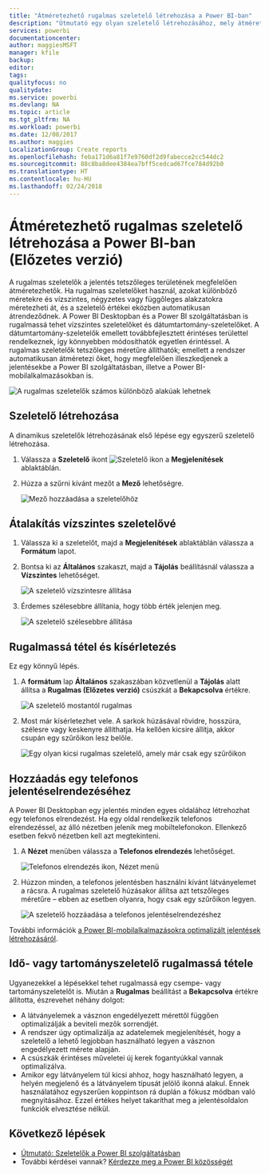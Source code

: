 ```yaml
---
title: "Átméretezhető rugalmas szeletelő létrehozása a Power BI-ban"
description: "Útmutató egy olyan szeletelő létrehozásához, mely átméretezhető a jelentésnek megfelelően"
services: powerbi
documentationcenter: 
author: maggiesMSFT
manager: kfile
backup: 
editor: 
tags: 
qualityfocus: no
qualitydate: 
ms.service: powerbi
ms.devlang: NA
ms.topic: article
ms.tgt_pltfrm: NA
ms.workload: powerbi
ms.date: 12/08/2017
ms.author: maggies
LocalizationGroup: Create reports
ms.openlocfilehash: feba171d6a81f7e9760df2d9fabecce2cc544dc2
ms.sourcegitcommit: 88c8ba8dee4384ea7bff5cedcad67fce784d92b0
ms.translationtype: HT
ms.contentlocale: hu-HU
ms.lasthandoff: 02/24/2018
---
```

# <a name="create-a-responsive-slicer-you-can-resize-in-power-bi-preview"></a>Átméretezhető rugalmas szeletelő létrehozása a Power BI-ban (Előzetes verzió)

A rugalmas szeletelők a jelentés tetszőleges területének megfelelően átméretezhetők. Ha rugalmas szeletelőket használ, azokat különböző méretekre és vízszintes, négyzetes vagy függőleges alakzatokra méretezheti át, és a szeletelő értékei eközben automatikusan átrendeződnek. A Power BI Desktopban és a Power BI szolgáltatásban is rugalmassá tehet vízszintes szeletelőket és dátumtartomány-szeletelőket. A dátumtartomány-szeletelők emellett továbbfejlesztett érintéses területtel rendelkeznek, így könnyebben módosíthatók egyetlen érintéssel. A rugalmas szeletelők tetszőleges méretűre állíthatók; emellett a rendszer automatikusan átméretezi őket, hogy megfelelően illeszkedjenek a jelentésekbe a Power BI szolgáltatásban, illetve a Power BI-mobilalkalmazásokban is. 

![A rugalmas szeletelők számos különböző alakúak lehetnek](media/power-bi-slicer-filter-responsive/responsive-slicer-gif.gif)

## <a name="create-a-slicer"></a>Szeletelő létrehozása

A dinamikus szeletelők létrehozásának első lépése egy egyszerű szeletelő létrehozása. 

1. Válassza a **Szeletelő** ikont ![Szeletelő ikon](media/power-bi-slicer-filter-responsive/power-bi-slicer-icon.png) a **Megjelenítések** ablaktáblán.
2. Húzza a szűrni kívánt mezőt a **Mező** lehetőségre.

    ![Mező hozzáadása a szeletelőhöz](media/power-bi-slicer-filter-responsive/power-bi-slicer-field.png)

## <a name="convert-to-a-horizontal-slicer"></a>Átalakítás vízszintes szeletelővé

1. Válassza ki a szeletelőt, majd a **Megjelenítések** ablaktáblán válassza a **Formátum** lapot.
2. Bontsa ki az **Általános** szakaszt, majd a **Tájolás** beállításnál válassza a **Vízszintes** lehetőséget.

    ![A szeletelő vízszintesre állítása](media/power-bi-slicer-filter-responsive/power-bi-slicer-horizontal.png) 

1.  Érdemes szélesebbre állítania, hogy több érték jelenjen meg.

     ![A szeletelő szélesebbre állítása](media/power-bi-slicer-filter-responsive/power-bi-slicer-wide-horizontal.png)

## <a name="make-it-responsive-and-experiment-with-it"></a>Rugalmassá tétel és kísérletezés

Ez egy könnyű lépés. 

1. A **formátum** lap **Általános** szakaszában közvetlenül a **Tájolás** alatt állítsa a **Rugalmas (Előzetes verzió)** csúszkát a **Bekapcsolva** értékre.  

    ![A szeletelő mostantól rugalmas](media/power-bi-slicer-filter-responsive/power-bi-slicer-wide-responsive.png)

1. Most már kísérletezhet vele. A sarkok húzásával rövidre, hosszúra, szélesre vagy keskenyre állíthatja. Ha kellően kicsire állítja, akkor csupán egy szűrőikon lesz belőle.

    ![Egy olyan kicsi rugalmas szeletelő, amely már csak egy szűrőikon](media/power-bi-slicer-filter-responsive/power-bi-slicer-small-filter-icon.png)

## <a name="add-it-to-a-phone-report-layout"></a>Hozzáadás egy telefonos jelentéselrendezéséhez

A Power BI Desktopban egy jelentés minden egyes oldalához létrehozhat egy telefonos elrendezést. Ha egy oldal rendelkezik telefonos elrendezéssel, az álló nézetben jelenik meg mobiltelefonokon. Ellenkező esetben fekvő nézetben kell azt megtekinteni. 

1. A **Nézet** menüben válassza a **Telefonos elrendezés** lehetőséget.

     ![Telefonos elrendezés ikon, Nézet menü](media/power-bi-slicer-filter-responsive/power-bi-phone-layout-menu.png)
    
1. Húzzon minden, a telefonos jelentésben használni kívánt látványelemet a rácsra. A rugalmas szeletelő húzásakor állítsa azt tetszőleges méretűre – ebben az esetben olyanra, hogy csak egy szűrőikon legyen.

    ![A szeletelő hozzáadása a telefonos jelentéselrendezéshez](media/power-bi-slicer-filter-responsive/power-bi-slicer-phone-layout.png)

További információk [a Power BI-mobilalkalmazásokra optimalizált jelentések létrehozásáról](desktop-create-phone-report.md).

## <a name="make-a-time-or-range-slicer-responsive"></a>Idő- vagy tartományszeletelő rugalmassá tétele

Ugyanezekkel a lépésekkel tehet rugalmassá egy csempe- vagy tartományszeletelőt is. Miután a **Rugalmas** beállítást a **Bekapcsolva** értékre állította, észrevehet néhány dolgot:

- A látványelemek a vásznon engedélyezett mérettől függően optimalizálják a beviteli mezők sorrendjét. 
- A rendszer úgy optimalizálja az adatelemek megjelenítését, hogy a szeletelő a lehető legjobban használható legyen a vásznon engedélyezett mérete alapján. 
- A csúszkák érintéses műveletei új kerek fogantyúkkal vannak optimalizálva. 
- Amikor egy látványelem túl kicsi ahhoz, hogy használható legyen, a helyén megjelenő és a látványelem típusát jelölő ikonná alakul. Ennek használatához egyszerűen koppintson rá duplán a fókusz módban való megnyitásához. Ezzel értékes helyet takaríthat meg a jelentésoldalon funkciók elvesztése nélkül.

## <a name="next-steps"></a>Következő lépések

- [Útmutató: Szeletelők a Power BI szolgáltatásban](power-bi-visualization-slicers.md)
- További kérdései vannak? [Kérdezze meg a Power BI közösségét](http://community.powerbi.com/)